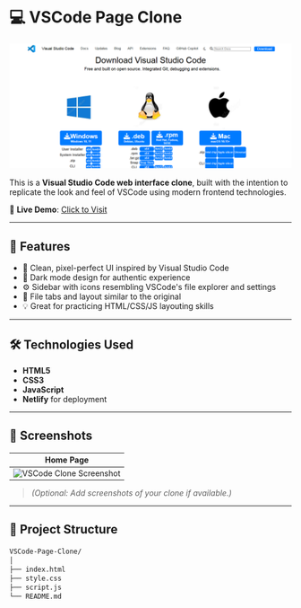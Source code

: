 # 💻 VSCode Page Clone

![VSCode Clone Banner](./vscode-image.png)

This is a **Visual Studio Code web interface clone**, built with the intention to replicate the look and feel of VSCode using modern frontend technologies.

🚀 **Live Demo**: [Click to Visit](https://sadik-vscode.netlify.app/)

---

## 🧾 Features

- 🎨 Clean, pixel-perfect UI inspired by Visual Studio Code
- 🌙 Dark mode design for authentic experience
- ⚙️ Sidebar with icons resembling VSCode's file explorer and settings
- 📁 File tabs and layout similar to the original
- 💡 Great for practicing HTML/CSS/JS layouting skills

---

## 🛠️ Technologies Used

- **HTML5**
- **CSS3**
- **JavaScript**
- **Netlify** for deployment

---

## 📸 Screenshots

| Home Page |
|-----------|
| ![VSCode Clone Screenshot](https://your-screenshot-url-if-any) |

> _(Optional: Add screenshots of your clone if available.)_

---

## 📁 Project Structure

```plaintext
VSCode-Page-Clone/
│
├── index.html
├── style.css
├── script.js
└── README.md
